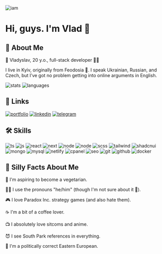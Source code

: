 ![iam](https://i.pinimg.com/originals/29/90/69/299069ebd9915dd74773ef46a65519ae.gif)
# Hi, guys. I'm Vlad 👋

## 🚀 About Me
🌈 Vladyslav, 20 y.o., full-stack developer 🧑‍💻

I live in Kyiv, originally from Feodosia 🌊. I speak Ukrainian, Russian, and Czech, but I’ve got no problem getting into online arguments in English. 

![stats](https://github-readme-stats.vercel.app/api/?username=Wlad1slav&hide=contribs,prs&show_icons=true&theme=tokyonight)
![languages](https://github-readme-stats.vercel.app/api/top-langs/?username=Wlad1slav&layout=compact&langs_count=10&theme=tokyonight&hide=html,php)
## 🔗 Links
[![portfolio](https://img.shields.io/badge/my_portfolio-000?style=for-the-badge&logoColor=white)](https://vladyslavfokin.netlify.app/)
[![linkedin](https://img.shields.io/badge/linkedin-0A66C2?style=for-the-badge&logo=linkedin&logoColor=white)](https://www.linkedin.com/in/vladyslav-fokin-b35950298/)
[![telegram](https://img.shields.io/badge/Telegram-2FA2DA?style=for-the-badge&logo=telegram&logoColor=white)](https://t.me/vladyslav_fokin)

## 🛠 Skills
![ts](https://img.shields.io/badge/TypeScript-white?style=flat&logo=typescript)
![js](https://img.shields.io/badge/JavaScript-white?style=flat&logo=javascript&logoColor=yellow)
![react](https://img.shields.io/badge/React.js-white?style=flat&logo=react)
![next](https://img.shields.io/badge/Next.js-white?style=flat&logo=next.js&logoColor=black)
![node](https://img.shields.io/badge/Node.js-white?style=flat&logo=node.js&logoColor=black)
![node](https://img.shields.io/badge/Express.js-white?style=flat&logo=express&logoColor=black)
![scss](https://img.shields.io/badge/SCSS-white?style=flat&logo=sass)
![tailwind](https://img.shields.io/badge/Tailwind-white?style=flat&logo=tailwindcss)
![shadcnui](https://img.shields.io/badge/shadcn/ui-white?style=flat&logo=shadcnui&logoColor=black)
![mongo](https://img.shields.io/badge/MongoDB-white?style=flat&logo=mongodb)
![mysql](https://img.shields.io/badge/MySQL-white?style=flat&logo=mysql)
![netlify](https://img.shields.io/badge/Netlify-white?style=flat&logo=netlify)
![cpanel](https://img.shields.io/badge/cPanel-white?style=flat&logo=cpanel)
![seo](https://img.shields.io/badge/SEO-white?style=flat)
![git](https://img.shields.io/badge/Git-white?style=flat&logo=git)
![github](https://img.shields.io/badge/Github-white?style=flat&logo=github&logoColor=black)
![docker](https://img.shields.io/badge/Docker-white?style=flat&logo=docker)

## 🦄 Silly Facts About Me
🥦 I'm aspiring to become a vegetarian.

👨‍🦱 I use the pronouns "he/him" (though I'm not sure about it 🌈).

🎮 I love Paradox Inc. strategy games (and also hate them).

☕ I'm a bit of a coffee lover.

📺 I absolutely love sitcoms and anime.

😈 I see South Park references in everything.

🤯 I'm a politically correct Eastern European.

